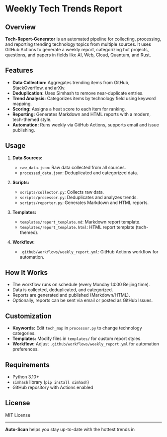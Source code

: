 # Weekly Tech Trends Report

## Overview

**Tech-Report-Generator** is an automated pipeline for collecting, processing, and reporting trending technology topics from multiple sources. It uses GitHub Actions to generate a weekly report, categorizing hot projects, questions, and papers in fields like AI, Web, Cloud, Quantum, and Rust.

## Features

- **Data Collection:** Aggregates trending items from GitHub, StackOverflow, and arXiv.
- **Deduplication:** Uses Simhash to remove near-duplicate entries.
- **Trend Analysis:** Categorizes items by technology field using keyword mapping.
- **Scoring:** Assigns a heat score to each item for ranking.
- **Reporting:** Generates Markdown and HTML reports with a modern, tech-themed style.
- **Automation:** Runs weekly via GitHub Actions, supports email and issue publishing.

## Usage

1. **Data Sources:**  
   - `raw_data.json`: Raw data collected from all sources.
   - `processed_data.json`: Deduplicated and categorized data.

2. **Scripts:**  
   - `scripts/collector.py`: Collects raw data.
   - `scripts/processor.py`: Deduplicates and analyzes trends.
   - `scripts/reporter.py`: Generates Markdown and HTML reports.

3. **Templates:**  
   - `templates/report_template.md`: Markdown report template.
   - `templates/report_template.html`: HTML report template (tech-themed).

4. **Workflow:**  
   - `.github/workflows/weekly_report.yml`: GitHub Actions workflow for automation.

## How It Works

- The workflow runs on schedule (every Monday 14:00 Beijing time).
- Data is collected, deduplicated, and categorized.
- Reports are generated and published (Markdown/HTML).
- Optionally, reports can be sent via email or posted as GitHub Issues.

## Customization

- **Keywords:** Edit `tech_map` in `processor.py` to change technology categories.
- **Templates:** Modify files in `templates/` for custom report styles.
- **Workflow:** Adjust `.github/workflows/weekly_report.yml` for automation preferences.

## Requirements

- Python 3.10+
- `simhash` library (`pip install simhash`)
- GitHub repository with Actions enabled

## License

MIT License

---

**Auto-Scan** helps you stay up-to-date with the hottest trends in
